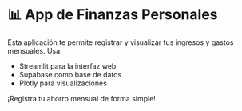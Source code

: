 # 📊 App de Finanzas Personales

Esta aplicación te permite registrar y visualizar tus ingresos y gastos mensuales. Usa:

- Streamlit para la interfaz web
- Supabase como base de datos
- Plotly para visualizaciones

¡Registra tu ahorro mensual de forma simple!
